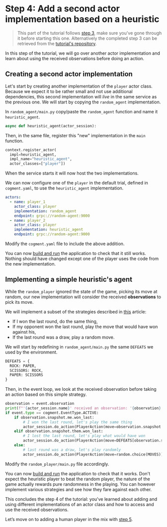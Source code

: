 # Step 4: Add a second actor implementation based on a heuristic

> This part of the tutorial follows [step 3](./3-rewards.md), make sure you've gone through it before starting this one. Alternatively the completed step 3 can be retrieved from the [tutorial's repository](https://github.com/cogment/cogment-tutorial-rps).

In this step of the tutorial, we will go over another actor implementation and learn about using the received observations before doing an action.

## Creating a second actor implementation

Let's start by creating another implementation of the `player` actor class. Because we expect it to be rather small and not use additional dependencies, this second implementation will _live_ in the same service as the previous one. We will start by copying the `random_agent` implementation.

In `random_agent/main.py` copy/paste the `random_agent` function and name it `heuristic_agent`.

```python
async def heuristic_agent(actor_session):
```

Then, in the same file, register this "new" implementation in the `main` function.

```python
context.register_actor(
  impl=heuristic_agent,
  impl_name="heuristic_agent",
  actor_classes=["player"])
```

When the service starts it will now host the two implementations.

We can now configure one of the `player` in the default trial, defined in `cogment.yaml`, to use the `heuristic_agent` implementation.

```yaml
actors:
  - name: player_1
    actor_class: player
    implementation: random_agent
    endpoint: grpc://random-agent:9000
  - name: player_2
    actor_class: player
    implementation: heuristic_agent
    endpoint: grpc://random-agent:9000
```

Modify the `cogment.yaml` file to include the above addition.

You can now [build and run](./1-bootstrap-and-data-structures.md#building-and-running-the-app) the application to check that it still works. Nothing should have changed except one of the player uses the code from the new implementation.

## Implementing a simple heuristic's agent

While the `random_player` ignored the state of the game, picking its move at random, our new implementation will consider the received **observations** to pick its move.

We will implement a subset of the strategies described in [this](https://towardsai.net/p/artificial-intelligence/towards-an-ai-for-rock-paper-scissors-3fb05780271f) article:

- If I won the last round, do the same thing,
- If my opponent won the last round, play the move that would have won against his,
- If the last round was a draw, play a random move.

We will start by redefining in `random_agent/main.py` the same `DEFEATS` we used by the environment.

```python
DEFEATS = {
  ROCK: PAPER,
  SCISSORS: ROCK,
  PAPER: SCISSORS
}
```

Then, in the event loop, we look at the received observation before taking an action based on this simple strategy.

```python
observation = event.observation
print(f"'{actor_session.name}' received an observation: '{observation}'")
if event.type == cogment.EventType.ACTIVE:
    if observation.snapshot.me.won_last:
        # I won the last round, let's play the same thing
        actor_session.do_action(PlayerAction(move=observation.snapshot.me.last_move))
    elif observation.snapshot.them.won_last:
        # I lost the last round, let's play what would have won
        actor_session.do_action(PlayerAction(move=DEFEATS[observation.snapshot.them.last_move]))
    else:
        # last round was a draw, let's play randomly
        actor_session.do_action(PlayerAction(move=random.choice(MOVES)))
```

Modify the `random_player/main.py` file accordingly.

You can now [build and run](./1-bootstrap-and-data-structures.md#building-and-running-the-app) the application to check that it works. Don't expect the heuristic player to beat the random player, the nature of the game actually rewards pure randomness in the playing. You can however implement various strategies and see how they fare against each other.

This concludes the step 4 of the tutorial: you've learned about adding and using different implementations of an actor class and how to access and use the received observations.

Let’s move on to adding a human player in the mix with [step 5](./5-human-player.md).
